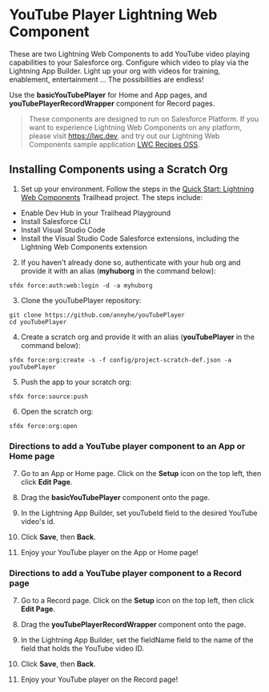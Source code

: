 # YouTube Player Lightning Web Component

These are two Lightning Web Components to add YouTube video playing capabilities to your Salesforce org. Configure which video to play via the Lightning App Builder. Light up your org with videos for training, enablement, entertainment ... The possibilities are endless!

Use the **basicYouTubePlayer** for Home and App pages, and **youTubePlayerRecordWrapper** component for Record pages. 

> These components are designed to run on Salesforce Platform. If you want to experience Lightning Web Components on any platform, please visit https://lwc.dev, and try out our Lightning Web Components sample application [LWC Recipes OSS](https://github.com/trailheadapps/lwc-recipes-oss).

## Installing Components using a Scratch Org

1. Set up your environment. Follow the steps in the [Quick Start: Lightning Web Components](https://trailhead.salesforce.com/content/learn/projects/quick-start-lightning-web-components/) Trailhead project. The steps include:

-   Enable Dev Hub in your Trailhead Playground
-   Install Salesforce CLI
-   Install Visual Studio Code
-   Install the Visual Studio Code Salesforce extensions, including the Lightning Web Components extension

2. If you haven't already done so, authenticate with your hub org and provide it with an alias (**myhuborg** in the command below):

```
sfdx force:auth:web:login -d -a myhuborg
```

3. Clone the youTubePlayer repository:

```
git clone https://github.com/annyhe/youTubePlayer
cd youTubePlayer
```

4. Create a scratch org and provide it with an alias (**youTubePlayer** in the command below):

```
sfdx force:org:create -s -f config/project-scratch-def.json -a youTubePlayer
```

5. Push the app to your scratch org:

```
sfdx force:source:push
```

6. Open the scratch org:

```
sfdx force:org:open
```

### Directions to add a YouTube player component to an App or Home page

7. Go to an App or Home page. Click on the **Setup** icon on the top left, then click **Edit Page**.

8. Drag the **basicYouTubePlayer** component onto the page.

9. In the Lightning App Builder, set youTubeId field to the desired YouTube video's id.

10. Click **Save**, then **Back**.

11. Enjoy your YouTube player on the App or Home page!

### Directions to add a YouTube player component to a Record page

7. Go to a Record page. Click on the **Setup** icon on the top left, then click **Edit Page**.

8. Drag the **youTubePlayerRecordWrapper** component onto the page.

9. In the Lightning App Builder, set the fieldName field to the name of the field that holds the YouTube video ID. 

10. Click **Save**, then **Back**.

11. Enjoy your YouTube player on the Record page!